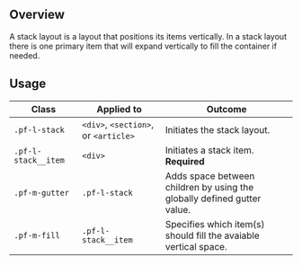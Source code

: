 ## Overview

A stack layout is a layout that positions its items vertically. In a stack layout there is one primary item that will expand vertically to fill the container if needed.

## Usage

| Class | Applied to | Outcome |
| -- | -- | -- |
| `.pf-l-stack` | `<div>`, `<section>`, or `<article>` | Initiates the stack layout. |
| `.pf-l-stack__item` | `<div>` | Initiates a stack item. **Required**  |
| `.pf-m-gutter` | `.pf-l-stack` | Adds space between children by using the globally defined gutter value. |
| `.pf-m-fill` | `.pf-l-stack__item` | Specifies which item(s) should fill the avaiable vertical space. |
